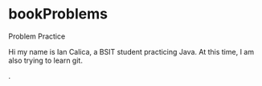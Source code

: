 # bookProblems
Problem Practice 

Hi my name is Ian Calica, a BSIT student practicing Java. At this time, I am also trying to learn git. 

.
